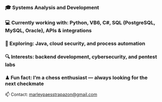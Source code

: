 ### 🎓 Systems Analysis and Development
### 💻 Currently working with: Python, VB6, C#, SQL (PostgreSQL, MySQL, Oracle), APIs & integrations
### 🚀 Exploring: Java, cloud security, and process automation
### 🔍 Interests: backend development, cybersecurity, and pentest labs
### ♟ Fun fact: I’m a chess enthusiast — always looking for the next checkmate

📫 Contact: marleypaesstrapazon@gmail.com
